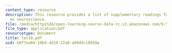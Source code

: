 ```yaml
---
content_type: resource
description: This resource provides a list of supplementary readings for the session
  on neuroscience.
file: /media/https%3A/open-learning-course-data-rc.s3.amazonaws.com/9-520-statistical-learning-theory-and-applications-spring-2006/b8f7ea8e10b44d1922a8a80ddc19939a_lec18.pdf
file_type: application/pdf
resourcetype: Document
title: lec18.pdf
uid: b8f7ea8e-10b4-4d19-22a8-a80ddc19939a
---
```

